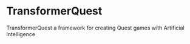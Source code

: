 # TransformerQuest
TransformerQuest a framework for creating Quest games with Artificial Intelligence
